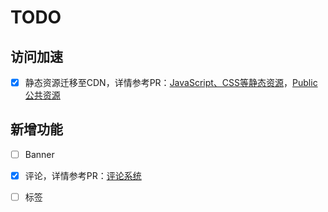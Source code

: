 
# TODO

## 访问加速

- [x] 静态资源迁移至CDN，详情参考PR：[JavaScript、CSS等静态资源]()，[Public 公共资源]()

## 新增功能

- [ ] Banner
- [x] 评论，详情参考PR：[评论系统]()
- [ ] 标签


[JavaScript、CSS 静态资源]: https://github.com/lizhengnacl/liz.wiki_/commit/18012924c812723a774448f41f173c06b483e96a        "JavaScript、CSS 静态资源"
[Public 公共资源]:  https://github.com/lizhengnacl/liz.wiki_/commit/3359b29ef783f6b924c229049b1c415cf9a7f827    "public 公共资源"
[评论系统]:  https://github.com/lizhengnacl/liz.wiki_/commit/a347534f091d667987db675075f598d8cf89a729    "public 公共资源"
